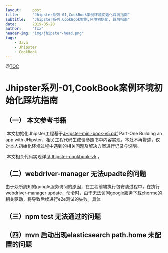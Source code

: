 ```yaml
---
layout:     post
title:      "Jhipster系列-01,CookBook案例环境初始化踩坑指南"
subtitle:   "Jhipster系列,CookBook案例,环境初始化, 踩坑指南"
date:       2019-05-20
author:     "fxx"
header-img: "img/jhipster-head.png"
tags:
    - Java
    - Jhipster
    - CookBook
---
```


@[TOC](本文目录)



# Jhipster系列-01,CookBook案例环境初始化踩坑指南

## （一） 本文参考书籍

​	本文初始化Jhipster工程基于[JHipster-mini-book-v5.pdf](<https://q2wxec.github.io/JHipster-mini-book-v5.pdf>)  Part-One  Building an app with JHipster，相关工程代码生成请参照书中内容实现，本处不再赘述，仅对本人初始化环境过程中遇到的相关问题及解决方案进行记录与说明。

​	本文相关代码实现详见[Jhipster-cookbook-v5](<https://github.com/q2wxec/Jhipster-cookbook-v5-study>) 。

## （二）webdriver-manager 无法upadte的问题

​	由于众所周知的google服务访问的原因，在工程前端执行包安装过程中，在执行webdriver-manager update，命令时，由于无法访问google服务下载chorme的相关驱动，将导致后续进行e2e测试的失败。具体



## （三）npm test 无法通过的问题







## （四）mvn 启动出现elasticsearch path.home 未配置的问题


